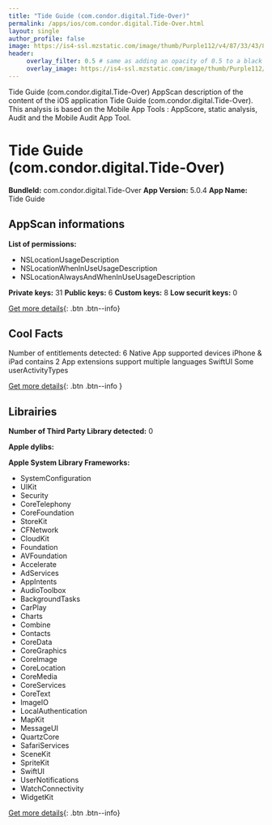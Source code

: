 ```yaml
---
title: "Tide Guide (com.condor.digital.Tide-Over)"
permalink: /apps/ios/com.condor.digital.Tide-Over.html
layout: single
author_profile: false
image: https://is4-ssl.mzstatic.com/image/thumb/Purple112/v4/87/33/43/873343f9-89f2-e0f2-7121-441336b92a07/AppIcon-0-1x_U007emarketing-0-7-0-sRGB-85-220.png/512x512bb.jpg
header: 
     overlay_filter: 0.5 # same as adding an opacity of 0.5 to a black background
     overlay_image: https://is4-ssl.mzstatic.com/image/thumb/Purple112/v4/87/33/43/873343f9-89f2-e0f2-7121-441336b92a07/AppIcon-0-1x_U007emarketing-0-7-0-sRGB-85-220.png/512x512bb.jpg
---
```

Tide Guide (com.condor.digital.Tide-Over) AppScan description of the content of the iOS application Tide Guide (com.condor.digital.Tide-Over). This analysis is based on the Mobile App Tools : AppScore, static analysis, Audit and the Mobile Audit App Tool.

# Tide Guide (com.condor.digital.Tide-Over)

**BundleId:** com.condor.digital.Tide-Over
**App Version:** 5.0.4
**App Name:** Tide Guide


## AppScan informations 

**List of permissions:** 
- NSLocationUsageDescription
- NSLocationWhenInUseUsageDescription
- NSLocationAlwaysAndWhenInUseUsageDescription
  
  
**Private keys:** 31
**Public keys:** 6
**Custom keys:** 8
**Low securit keys:** 0
  
[Get more details](/pricing.html){: .btn .btn--info}

## Cool Facts

Number of entitlements detected: 6
Native App
supported devices iPhone & iPad
contains 2 App extensions
support multiple languages
SwiftUI
Some userActivityTypes
  
[Get more details](/pricing.html){: .btn .btn--info }

## Librairies 
**Number of Third Party Library detected:** 0


**Apple dylibs:**


**Apple System Library Frameworks:**
- SystemConfiguration
- UIKit
- Security
- CoreTelephony
- CoreFoundation
- StoreKit
- CFNetwork
- CloudKit
- Foundation
- AVFoundation
- Accelerate
- AdServices
- AppIntents
- AudioToolbox
- BackgroundTasks
- CarPlay
- Charts
- Combine
- Contacts
- CoreData
- CoreGraphics
- CoreImage
- CoreLocation
- CoreMedia
- CoreServices
- CoreText
- ImageIO
- LocalAuthentication
- MapKit
- MessageUI
- QuartzCore
- SafariServices
- SceneKit
- SpriteKit
- SwiftUI
- UserNotifications
- WatchConnectivity
- WidgetKit


  
[Get more details](/pricing.html){: .btn .btn--info}


